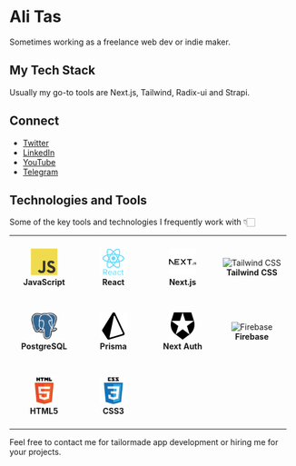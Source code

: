 # Ali Tas
 
Sometimes working as a freelance web dev or indie maker.

## My Tech Stack

Usually my go-to tools are Next.js, Tailwind, Radix-ui and Strapi.

## Connect

- [Twitter](https://twitter.com/alitas_official)
- [LinkedIn](https://linkedin.com/in/alitasofficial)
- [YouTube](https://www.youtube.com/@AliTasOfficial)
- [Telegram](https://t.me/alitas_official)

## Technologies and Tools

Some of the key tools and technologies I frequently work with 👇🏻

<!-- Table with icons and tool names -->
<table>
  <tr>
    <td align="center" height="108" width="108">
      <img src="https://raw.githubusercontent.com/devicons/devicon/master/icons/javascript/javascript-original.svg" width="48" height="48" alt="JavaScript" />
      <br /><strong>JavaScript</strong>
    </td>
    <td align="center" height="108" width="108">
      <img src="https://raw.githubusercontent.com/devicons/devicon/master/icons/react/react-original-wordmark.svg" width="48" height="48" alt="React" />
      <br /><strong>React</strong>
    </td>
    <td align="center" height="108" width="108">
      <img src="https://raw.githubusercontent.com/devicons/devicon/master/icons/nextjs/nextjs-original-wordmark.svg" width="48" height="48" alt="Next.js" />
      <br /><strong>Next.js</strong>
    </td>
    <td align="center" height="108" width="108">
      <img src="https://www.vectorlogo.zone/logos/tailwindcss/tailwindcss-icon.svg" width="48" height="48" alt="Tailwind CSS" />
      <br /><strong>Tailwind CSS</strong>
    </td>
  </tr>
  <tr></tr>
  <tr>
    <td align="center" height="108" width="108">
      <img src="https://raw.githubusercontent.com/devicons/devicon/master/icons/postgresql/postgresql-original.svg" width="48" height="48" alt="PostgreSQL" />
      <br /><strong>PostgreSQL</strong>
    </td>
    <td align="center" height="108" width="108">
      <img src="https://raw.githubusercontent.com/alitasofficial/alitasofficial/main/assets/prisma.svg" width="48" height="48" alt="Prisma" />
      <br /><strong>Prisma</strong>
    </td>
    <td align="center" height="108" width="108">
      <img src="https://raw.githubusercontent.com/alitasofficial/alitasofficial/main/assets/next-auth.svg" width="48" height="48" alt="Next Auth" />
      <br /><strong>Next Auth</strong>
    </td>
    <td align="center" height="108" width="108">
      <img src="https://www.vectorlogo.zone/logos/firebase/firebase-icon.svg" width="48" height="48" alt="Firebase" />
      <br /><strong>Firebase</strong>
    </td>
  </tr>
  <tr></tr>
  <tr>
    <td align="center" height="108" width="108">
      <img src="https://raw.githubusercontent.com/devicons/devicon/master/icons/html5/html5-original-wordmark.svg" width="48" height="48" alt="HTML5" />
      <br /><strong>HTML5</strong>
    </td>
    <td align="center" height="108" width="108">
      <img src="https://raw.githubusercontent.com/devicons/devicon/master/icons/css3/css3-original-wordmark.svg" width="48" height="48" alt="CSS3" />
      <br /><strong>CSS3</strong>
    </td>
  </tr>
</table>

Feel free to contact me for tailormade app development or hiring me for your projects.
